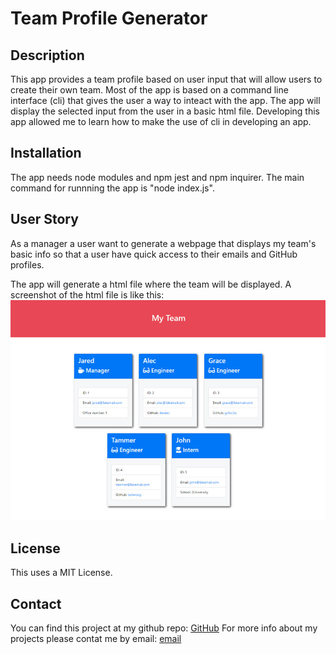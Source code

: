 # Team Profile Generator

## Description
This app provides a team profile based on user input that will allow users to create their own team.
Most of the app is based on a command line interface (cli) that gives the user a way to inteact with the app.
The app will display the selected input from the user in a basic html file.
Developing this app allowed me to learn how to make the use of cli in developing an app.

## Installation
The app needs node modules and npm jest and npm inquirer.
The main command for runnning the app is "node index.js".

## User Story

As a manager a user want to generate a webpage that displays my team's basic info so that a user have quick access to their emails and GitHub profiles.

The app will generate a html file where the team will be displayed.
A screenshot of the html file is like this:
![HTML-page](/assets/14-object-oriented-programming-challenge-demo.png)

## License
This uses a MIT License.

## Contact
You can find this project at my github repo: [GitHub](https://github.com/dansora/ds-team-profile-generator/)
For more info about my projects please contat me by email: [email](dannysora@gmail.com)

